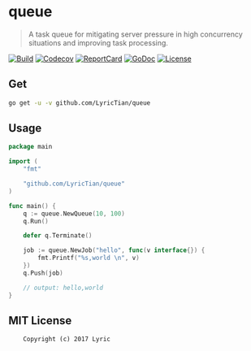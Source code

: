 # queue

> A task queue for mitigating server pressure in high concurrency situations and improving task processing.

[![Build][Build-Status-Image]][Build-Status-Url] [![Codecov][codecov-image]][codecov-url] [![ReportCard][reportcard-image]][reportcard-url] [![GoDoc][godoc-image]][godoc-url] [![License][license-image]][license-url]

## Get

``` bash
go get -u -v github.com/LyricTian/queue
```

## Usage

``` go
package main

import (
	"fmt"

	"github.com/LyricTian/queue"
)

func main() {
	q := queue.NewQueue(10, 100)
	q.Run()

	defer q.Terminate()

	job := queue.NewJob("hello", func(v interface{}) {
		fmt.Printf("%s,world \n", v)
	})
	q.Push(job)

	// output: hello,world
}

```

## MIT License

``` text
    Copyright (c) 2017 Lyric
```

[License-Url]: http://opensource.org/licenses/MIT
[License-Image]: https://img.shields.io/npm/l/express.svg
[Build-Status-Url]: https://travis-ci.org/LyricTian/queue
[Build-Status-Image]: https://travis-ci.org/LyricTian/queue.svg?branch=master
[codecov-url]: https://codecov.io/gh/LyricTian/queue
[codecov-image]: https://codecov.io/gh/LyricTian/queue/branch/master/graph/badge.svg
[ReportCard-Url]: https://goreportcard.com/report/github.com/LyricTian/queue
[ReportCard-Image]: https://goreportcard.com/badge/github.com/LyricTian/queue
[GoDoc-Url]: https://godoc.org/github.com/LyricTian/queue
[GoDoc-Image]: https://godoc.org/github.com/LyricTian/queue?status.svg